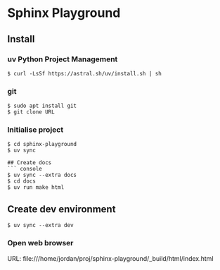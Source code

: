 # Sphinx Playground

## Install

### uv Python Project Management

``` console
$ curl -LsSf https://astral.sh/uv/install.sh | sh
```

### git

``` console
$ sudo apt install git
$ git clone URL
```

### Initialise project

``` console
$ cd sphinx-playground
$ uv sync

## Create docs
``` console
$ uv sync --extra docs
$ cd docs
$ uv run make html
```

## Create dev environment
``` console
$ uv sync --extra dev
```

### Open web browser

URL: file:///home/jordan/proj/sphinx-playground/_build/html/index.html
